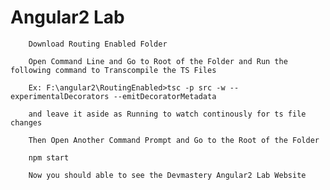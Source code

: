# Angular2 Lab            

		Download Routing Enabled Folder
		
		Open Command Line and Go to Root of the Folder and Run the following command to Transcompile the TS Files
		
		Ex: F:\angular2\RoutingEnabled>tsc -p src -w --experimentalDecorators --emitDecoratorMetadata
		
		and leave it aside as Running to watch continously for ts file changes 
		
		Then Open Another Command Prompt and Go to the Root of the Folder
		
		npm start
		
		Now you should able to see the Devmastery Angular2 Lab Website
		
